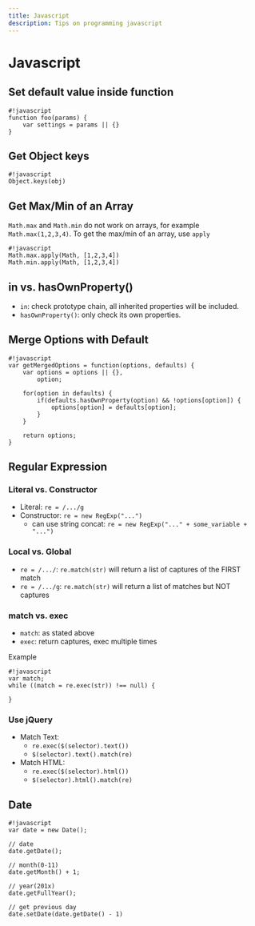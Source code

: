 ```yaml
---
title: Javascript
description: Tips on programming javascript
---
```


Javascript
==========


Set default value inside function
---------------------------------

    #!javascript
    function foo(params) {
        var settings = params || {}
    }

Get Object keys
---------------

    #!javascript
    Object.keys(obj)

Get Max/Min of an Array
-----------------------

``Math.max`` and ``Math.min`` do not work on arrays, for example ``Math.max(1,2,3,4)``. To get the max/min of an array, use ``apply`` 

    #!javascript
    Math.max.apply(Math, [1,2,3,4])
    Math.min.apply(Math, [1,2,3,4])

in vs. hasOwnProperty()
-----------------------

* ``in``: check prototype chain, all inherited properties will be included.
* ``hasOwnProperty()``: only check its own properties.


Merge Options with Default
--------------------------

    #!javascript
    var getMergedOptions = function(options, defaults) {
        var options = options || {}, 
            option;

        for(option in defaults) {
            if(defaults.hasOwnProperty(option) && !options[option]) {
                options[option] = defaults[option];
            }
        }

        return options;
    }

Regular Expression
------------------

### Literal vs. Constructor

* Literal: ``re = /.../g``
* Constructor: ``re = new RegExp("...")``
    * can use string concat: ``re = new RegExp("..." + some_variable + "...")``

### Local vs. Global

* ``re = /.../``: ``re.match(str)`` will return a list of captures of the FIRST match
* ``re = /.../g``: ``re.match(str)`` will return a list of matches but NOT captures

### match vs. exec

* ``match``: as stated above
* ``exec``: return captures, exec multiple times

Example

    #!javascript
    var match;
    while ((match = re.exec(str)) !== null) {

    }

### Use jQuery

* Match Text: 
    * ``re.exec($(selector).text())``
    * ``$(selector).text().match(re)``
* Match HTML:
    * ``re.exec($(selector).html())``
    * ``$(selector).html().match(re)``

Date
----

    #!javascript
    var date = new Date();

    // date
    date.getDate();

    // month(0-11)
    date.getMonth() + 1;

    // year(201x)
    date.getFullYear();

    // get previous day 
    date.setDate(date.getDate() - 1)
